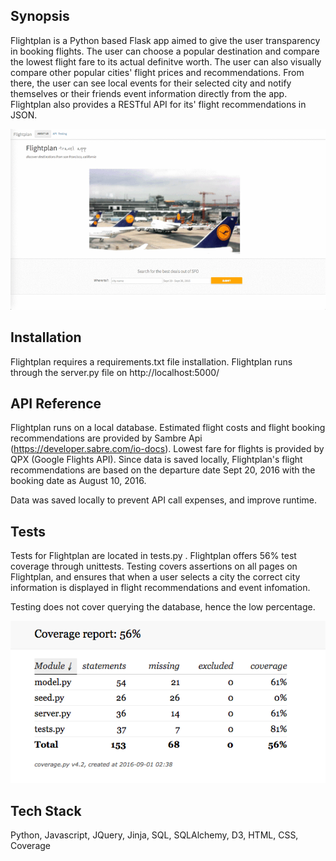 ## Synopsis

Flightplan is a Python based Flask app aimed to give the user transparency in booking flights.  The user can choose a popular destination and compare the lowest flight fare to its actual definitve worth. The user can also visually compare other popular cities' flight prices and recommendations. From there, the user can see local events for their selected city and notify themselves or their friends event information directly from the app. Flightplan also provides a RESTful API for its' flight recommendations in JSON.  



![demo](/static/demo.gif?raw=true "demo")



## Installation
Flightplan requires a requirements.txt file installation. Flightplan runs through the server.py file on http://localhost:5000/


## API Reference

Flightplan runs on a local database. Estimated flight costs and flight booking recommendations are provided by Sambre Api (https://developer.sabre.com/io-docs). Lowest fare for flights is provided by QPX (Google Flights API). Since data is saved locally, Flightplan's flight recommendations are based on the departure date Sept 20, 2016 with the booking date as August 10, 2016. 

Data was saved locally to prevent API call expenses, and improve runtime. 

## Tests

Tests for Flightplan are located in tests.py . Flightplan offers 56% test coverage through unittests. Testing covers assertions on all pages on Flightplan, and ensures that when a user selects a city the correct city information is displayed in flight recommendations and event infomation. 

Testing does not cover querying the database, hence the low percentage.

![coverageHTML](/static/coverage.jpg?raw=true "Testing Coverage")

## Tech Stack
Python, Javascript, JQuery, Jinja, SQL, SQLAlchemy, D3, HTML, CSS, Coverage 


